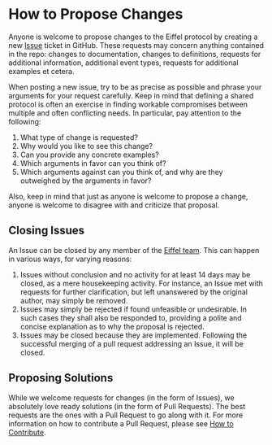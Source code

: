 # How to Propose Changes

Anyone is welcome to propose changes to the Eiffel protocol by creating a new [Issue](https://github.com/Ericsson/eiffel/issues) ticket in GitHub. These requests may concern anything contained in the repo: changes to documentation, changes to definitions, requests for additional information, additional event types, requests for additional examples et cetera.

When posting a new issue, try to be as precise as possible and phrase your arguments for your request carefully. Keep in mind that defining a shared protocol is often an exercise in finding workable compromises between multiple and often conflicting needs. In particular, pay attention to the following:
1. What type of change is requested?
1. Why would you like to see this change?
1. Can you provide any concrete examples?
1. Which arguments in favor can you think of?
1. Which arguments against can you think of, and why are they outweighed by the arguments in favor?

Also, keep in mind that just as anyone is welcome to propose a change, anyone is welcome to disagree with and criticize that proposal.

## Closing Issues
An Issue can be closed by any member of the [Eiffel team](https://github.com/orgs/Ericsson/teams/eiffel). This can happen in various ways, for varying reasons:
1. Issues without conclusion and no activity for at least 14 days may be closed, as a mere housekeeping activity. For instance, an Issue met with requests for further clarification, but left unanswered by the original author, may simply be removed.
1. Issues may simply be rejected if found unfeasible or undesirable. In such cases they shall also be responded to, providing a polite and concise explanation as to why the proposal is rejected.
1. Issues may be closed because they are implemented. Following the successful merging of a pull request addressing an Issue, it will be closed.

## Proposing Solutions
While we welcome requests for changes (in the form of Issues), we absolutely love ready solutions (in the form of Pull Requests). The best requests are the ones with a Pull Request to go along with it. For more information on how to contribute a Pull Request, please see [How to Contribute](./how-to-contribute.md).
